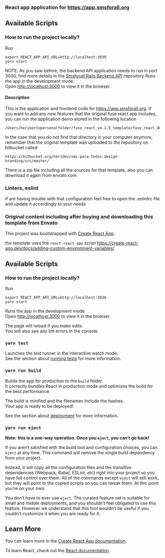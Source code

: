 ### React app application for https://app.smsforall.org
## Available Scripts

### How to run the project locally?
Run
```
export REACT_APP_API_URL=http://localhost:3030
yarn start
```

NOTE: As you saw before, the backend API application needs to run in port 3030, find more details in the [Smsforall Rails Backend API](https://github.com/heridev/smsforall-rails-api) repository
Runs the app in the development mode.<br>
Open [http://localhost:3000](http://localhost:3000) to view it in the browser.

#### Description
This is the application and frontend code for https://app.smsforall.org. If you want to add any new features that the original fuse react app includes, you can run the application demo stored in the following location
```
/Users/heribertopersonalfolder/fuse_react_v4.1.5_template/fuse_react_demo
```

In the case that you do not find that directory in your computer anymore, remember
that the original template was uploaded to the repository on bitbucket called
```
https://bitbucket.org/heridev/sms-para-todos-design-branding/src/master/
```
There is a zip file including all the sources for that template, also 
you can download it again from envato.com

### Linters, eslint
If are having trouble with that configuration feel free to open the .eslintrc file and update it accordingly to your needs

### Original content including after buying and downloading this template from Envato
This project was bootstrapped with [Create React App](https://github.com/facebook/create-react-app).

the template uses the `react-react-app` script https://create-react-app.dev/docs/adding-custom-environment-variables/

## Available Scripts

### How to run the project locally?

Run
```
export REACT_APP_API_URL=http://localhost:3030
yarn start
```

Runs the app in the development mode.<br>
Open [http://localhost:3000](http://localhost:3000) to view it in the browser.

The page will reload if you make edits.<br>
You will also see any lint errors in the console.

### `yarn test`

Launches the test runner in the interactive watch mode.<br>
See the section about [running tests](https://facebook.github.io/create-react-app/docs/running-tests) for more information.

### `yarn run build`

Builds the app for production to the `build` folder.<br>
It correctly bundles React in production mode and optimizes the build for the best performance.

The build is minified and the filenames include the hashes.<br>
Your app is ready to be deployed!

See the section about [deployment](https://facebook.github.io/create-react-app/docs/deployment) for more information.

### `yarn run eject`

**Note: this is a one-way operation. Once you `eject`, you can’t go back!**

If you aren’t satisfied with the build tool and configuration choices, you can `eject` at any time. This command will remove the single build dependency from your project.

Instead, it will copy all the configuration files and the transitive dependencies (Webpack, Babel, ESLint, etc) right into your project so you have full control over them. All of the commands except `eject` will still work, but they will point to the copied scripts so you can tweak them. At this point you’re on your own.

You don’t have to ever use `eject`. The curated feature set is suitable for small and middle deployments, and you shouldn’t feel obligated to use this feature. However we understand that this tool wouldn’t be useful if you couldn’t customize it when you are ready for it.

## Learn More

You can learn more in the [Create React App documentation](https://facebook.github.io/create-react-app/docs/getting-started).

To learn React, check out the [React documentation](https://reactjs.org/).
